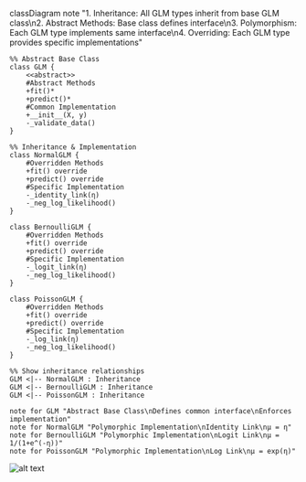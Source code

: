 classDiagram
    note "1. Inheritance: All GLM types inherit from base GLM class\n2. Abstract Methods: Base class defines interface\n3. Polymorphism: Each GLM type implements same interface\n4. Overriding: Each GLM type provides specific implementations"

    %% Abstract Base Class
    class GLM {
        <<abstract>>
        #Abstract Methods
        +fit()* 
        +predict()*
        #Common Implementation
        +__init__(X, y)
        -_validate_data()
    }

    %% Inheritance & Implementation
    class NormalGLM {
        #Overridden Methods
        +fit() override
        +predict() override
        #Specific Implementation
        -_identity_link(η)
        -_neg_log_likelihood()
    }

    class BernoulliGLM {
        #Overridden Methods
        +fit() override
        +predict() override
        #Specific Implementation
        -_logit_link(η)
        -_neg_log_likelihood()
    }

    class PoissonGLM {
        #Overridden Methods
        +fit() override
        +predict() override
        #Specific Implementation
        -_log_link(η)
        -_neg_log_likelihood()
    }

    %% Show inheritance relationships
    GLM <|-- NormalGLM : Inheritance
    GLM <|-- BernoulliGLM : Inheritance
    GLM <|-- PoissonGLM : Inheritance

    note for GLM "Abstract Base Class\nDefines common interface\nEnforces implementation"
    note for NormalGLM "Polymorphic Implementation\nIdentity Link\nμ = η"
    note for BernoulliGLM "Polymorphic Implementation\nLogit Link\nμ = 1/(1+e^(-η))"
    note for PoissonGLM "Polymorphic Implementation\nLog Link\nμ = exp(η)"



![alt text](image.png)